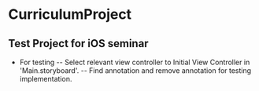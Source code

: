 # CurriculumProject

## Test Project for iOS seminar

- For testing
-- Select relevant view controller to Initial View Controller in 'Main.storyboard'.
-- Find annotation and remove annotation for testing implementation.

